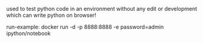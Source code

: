 used to test python code in an environment without any edit or development which can write python on browser!

run-example:
docker run -d -p 8888:8888 -e password=admin ipython/notebook